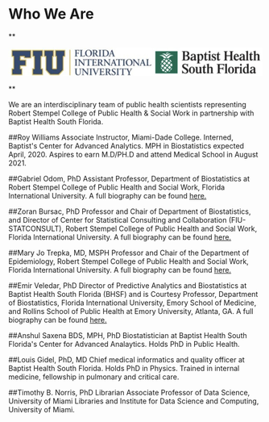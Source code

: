 
# Who We Are

**<p style="text-align: center;">
![join.jpg](images/join.jpg)
</p>**

We are an interdisciplinary team of public health scientists representing Robert Stempel College of Public Health & Social Work in partnership with Baptist Health South Florida.


##Roy Williams
Associate Instructor, Miami-Dade College. Interned, Baptist's Center for Advanced Analytics. MPH in Biostatistics expected April, 2020. Aspires to earn M.D/PH.D and attend Medical School in August 2021. 

##Gabriel Odom, PhD
Assistant Professor, Department of Biostatistics at Robert Stempel College of Public Health and Social Work, Florida International University. A full biography can be found
[here.](https://stempel.fiu.edu/faculty/gabriel-j-odom/)


##Zoran Bursac, PhD
Professor and Chair of Department of Biostatistics, and Director of Center for Statistical Consulting and Collaboration (FIU-STATCONSULT), Robert Stempel College of Public Health and Social Work, Florida International University. A full biography can be found
[here.](https://stempel.fiu.edu/faculty/01-zoran-bursac)

##Mary Jo Trepka, MD, MSPH
Professor and Chair of the Department of Epidemiology, Robert Stempel College of Public Health and Social Work, Florida International University. A full biography can be found
[here.](https://stempel.fiu.edu/faculty/trepka-mary-jo/)

##Emir Veledar, PhD
 Director of Predictive Analytics and Biostatistics at Baptist Health South Florida (BHSF) and is Courtesy Professor, Department of Biostatistics, Florida International University, Emory School of Medicine, and Rollins School of Public Health at Emory University, Atlanta, GA.
 A full biography can be found
[here.](https://stempel.fiu.edu/faculty/veledar-emir/)

##Anshul Saxena BDS, MPH, PhD
Biostatistician at Baptist Health South Florida's Center for Advanced Analaytics. Holds PhD in Public Health.

##Louis Gidel, PhD, MD
Chief medical informatics and quality officer at Baptist Health South Florida. Holds PhD in Physics. Trained in internal medicine, fellowship in pulmonary and critical care.

##Timothy B. Norris, PhD
Librarian Associate Professor of Data Science, University of Miami Libraries and Institute for Data Science and Computing, University of Miami.